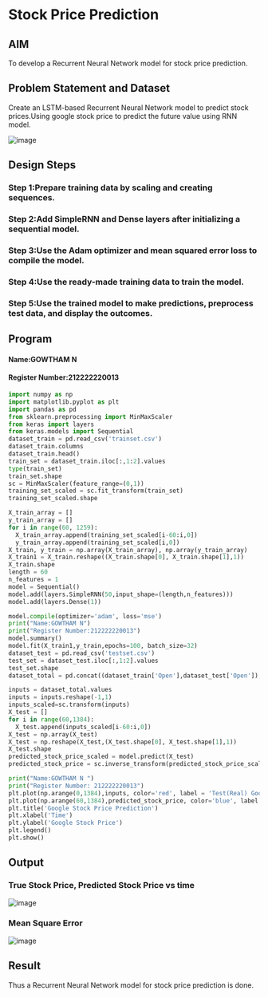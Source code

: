 # Stock Price Prediction

## AIM

To develop a Recurrent Neural Network model for stock price prediction.

## Problem Statement and Dataset
Create an LSTM-based Recurrent Neural Network model to predict stock prices.Using google stock price to predict the future value using RNN model.

![image](https://github.com/krithygowthamn/rnn-stock-price-prediction/assets/122247810/a1c1eb5a-9396-498d-a0b1-16c52d703a37)


## Design Steps

### Step 1:Prepare training data by scaling and creating sequences.

### Step 2:Add SimpleRNN and Dense layers after initializing a sequential model.

### Step 3:Use the Adam optimizer and mean squared error loss to compile the model.

### Step 4:Use the ready-made training data to train the model.

### Step 5:Use the trained model to make predictions, preprocess test data, and display the outcomes.


## Program
#### Name:GOWTHAM N
#### Register Number:212222220013
```python
import numpy as np
import matplotlib.pyplot as plt
import pandas as pd
from sklearn.preprocessing import MinMaxScaler
from keras import layers
from keras.models import Sequential
dataset_train = pd.read_csv('trainset.csv')
dataset_train.columns
dataset_train.head()
train_set = dataset_train.iloc[:,1:2].values
type(train_set)
train_set.shape
sc = MinMaxScaler(feature_range=(0,1))
training_set_scaled = sc.fit_transform(train_set)
training_set_scaled.shape

X_train_array = []
y_train_array = []
for i in range(60, 1259):
  X_train_array.append(training_set_scaled[i-60:i,0])
  y_train_array.append(training_set_scaled[i,0])
X_train, y_train = np.array(X_train_array), np.array(y_train_array)
X_train1 = X_train.reshape((X_train.shape[0], X_train.shape[1],1))
X_train.shape
length = 60
n_features = 1
model = Sequential()
model.add(layers.SimpleRNN(50,input_shape=(length,n_features)))
model.add(layers.Dense(1))

model.compile(optimizer='adam', loss='mse')
print("Name:GOWTHAM N")
print("Register Number:212222220013")
model.summary()
model.fit(X_train1,y_train,epochs=100, batch_size=32)
dataset_test = pd.read_csv('testset.csv')
test_set = dataset_test.iloc[:,1:2].values
test_set.shape
dataset_total = pd.concat((dataset_train['Open'],dataset_test['Open']),axis=0)

inputs = dataset_total.values
inputs = inputs.reshape(-1,1)
inputs_scaled=sc.transform(inputs)
X_test = []
for i in range(60,1384):
  X_test.append(inputs_scaled[i-60:i,0])
X_test = np.array(X_test)
X_test = np.reshape(X_test,(X_test.shape[0], X_test.shape[1],1))
X_test.shape
predicted_stock_price_scaled = model.predict(X_test)
predicted_stock_price = sc.inverse_transform(predicted_stock_price_scaled)

print("Name:GOWTHAM N ")
print("Register Number: 212222220013")
plt.plot(np.arange(0,1384),inputs, color='red', label = 'Test(Real) Google stock price')
plt.plot(np.arange(60,1384),predicted_stock_price, color='blue', label = 'Predicted Google stock price')
plt.title('Google Stock Price Prediction')
plt.xlabel('Time')
plt.ylabel('Google Stock Price')
plt.legend()
plt.show()
```
## Output

### True Stock Price, Predicted Stock Price vs time


![image](https://github.com/krithygowthamn/rnn-stock-price-prediction/assets/122247810/ed9ad886-303e-4035-b289-4bf4220c6a66)


### Mean Square Error


![image](https://github.com/krithygowthamn/rnn-stock-price-prediction/assets/122247810/450b5e55-30c6-44e0-92db-7e1b794d9978)

## Result

Thus a Recurrent Neural Network model for stock price prediction is done.


